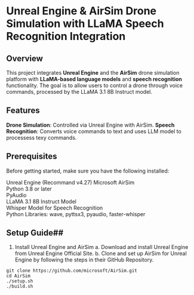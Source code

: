 # Unreal Engine & AirSim Drone Simulation with LLaMA Speech Recognition Integration #
## Overview ##
This project integrates __Unreal Engine__ and the __AirSim__ drone simulation platform with __LLaMA-based language models__ and __speech recognition__ functionality. 
The goal is to allow users to control a drone through voice commands, processed by the LLaMA 3.1 8B Instruct model.

## Features ##
__Drone Simulation__: Controlled via Unreal Engine with AirSim.
__Speech Recognition__: Converts voice commands to text and uses LLM model to processess texy commands.

## Prerequisites ##
Before getting started, make sure you have the following installed:

Unreal Engine (Recommand v4.27)
Microsoft AirSim  
Python 3.8 or later<br>
PyAudio<br>
LLaMA 3.1 8B Instruct Model<br>
Whisper Model for Speech Recognition<br>
Python Libraries: wave, pyttsx3, pyaudio, faster-whisper<br>

## Setup Guide##
1. Install Unreal Engine and AirSim
   a. Download and install Unreal Engine from Unreal Engine Official Site.
   b. Clone and set up AirSim for Unreal Engine by following the steps in their GitHub Repository.

```
git clone https://github.com/microsoft/AirSim.git
cd AirSim
./setup.sh
./build.sh
```
